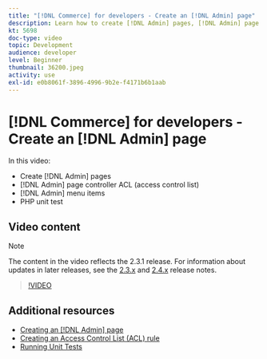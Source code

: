 ```yaml
---
title: "[!DNL Commerce] for developers - Create an [!DNL Admin] page"
description: Learn how to create [!DNL Admin] pages, [!DNL Admin] page controller ACL (access control list), and do unit testing.
kt: 5698
doc-type: video
topic: Development
audience: developer
level: Beginner
thumbnail: 36200.jpeg
activity: use
exl-id: e0b8061f-3896-4996-9b2e-f4171b6b1aab
---
```

# [!DNL Commerce] for developers - Create an [!DNL Admin] page

In this video:

- Create [!DNL Admin] pages
- [!DNL Admin] page controller ACL (access control list)
- [!DNL Admin] menu items
- PHP unit test

## Video content

>[!NOTE]
>
>The content in the video reflects the 2.3.1 release. For information about updates in later releases, see the [ 2.3.x](https://devdocs.magento.com/guides/v2.3/release-notes/bk-release-notes.html) and [2.4.x](https://devdocs.magento.com/guides/v2.4/release-notes/bk-release-notes.html) release notes.

>[!VIDEO](https://video.tv.adobe.com/v/36200?quality=12&learn=on)

## Additional resources

- [Creating an [!DNL Admin] page](https://devdocs.magento.com/guides/v2.4/ext-best-practices/extension-coding/example-module-adminpage.html)
- [Creating an Access Control List (ACL) rule](https://devdocs.magento.com/guides/v2.4/ext-best-practices/tutorials/create-access-control-list-rule.html)
- [Running Unit Tests](https://devdocs.magento.com/guides/v2.4/test/unit/unit_test_execution.html)
